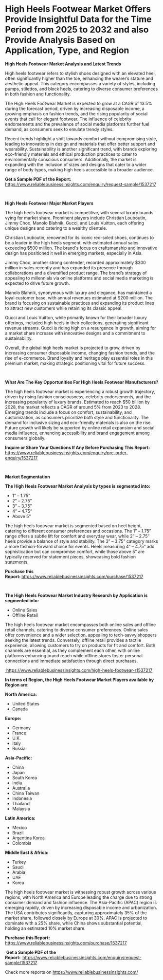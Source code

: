 <p><h1>High Heels Footwear Market Offers Provide Insightful Data for the Time Period from 2025 to 2032 and also Provide Analysis Based on Application, Type, and Region</h1></p><p><strong>High Heels Footwear Market Analysis and Latest Trends</strong></p>
<p><p>High heels footwear refers to stylish shoes designed with an elevated heel, often significantly higher than the toe, enhancing the wearer’s stature and aesthetic appeal. This category encompasses a variety of styles, including pumps, stilettos, and block heels, catering to diverse consumer preferences in both fashion and functionality.</p><p>The High Heels Footwear Market is expected to grow at a CAGR of 13.5% during the forecast period, driven by increasing disposable income, a growing emphasis on fashion trends, and the rising popularity of social events that call for elegant footwear. The influence of celebrity endorsements and the prevalence of social media platforms further fuel demand, as consumers seek to emulate trendy styles.</p><p>Recent trends highlight a shift towards comfort without compromising style, leading to innovations in design and materials that offer better support and wearability. Sustainability is another significant trend, with brands exploring eco-friendly materials and ethical production practices to cater to environmentally conscious consumers. Additionally, the market is expanding with the inclusion of sizes and designs that cater to a wider range of body types, making high heels accessible to a broader audience.</p></p>
<p><strong>Get a Sample PDF of the Report:&nbsp;</strong> <a href="https://www.reliablebusinessinsights.com/enquiry/request-sample/1537217?utm_campaign=2222&utm_medium=2&utm_source=Github&utm_content=ia&utm_term=06022025&utm_id=high-heels-footwear">https://www.reliablebusinessinsights.com/enquiry/request-sample/1537217</a></p>
<p>&nbsp;</p>
<p><strong>High Heels Footwear Major Market Players</strong></p>
<p><p>The high heels footwear market is competitive, with several luxury brands vying for market share. Prominent players include Christian Louboutin, Jimmy Choo, Manolo Blahnik, Gucci, and Louis Vuitton, each offering unique designs and catering to a wealthy clientele. </p><p>Christian Louboutin, renowned for its iconic red-soled shoes, continues to be a leader in the high heels segment, with estimated annual sales exceeding $500 million. The brand's focus on craftsmanship and innovative design has positioned it well in emerging markets, especially in Asia.</p><p>Jimmy Choo, another strong contender, recorded approximately $300 million in sales recently and has expanded its presence through collaborations and a diversified product range. The brand’s strategy of appealing to millennials via online platforms and social media marketing is expected to drive future growth.</p><p>Manolo Blahnik, synonymous with luxury and elegance, has maintained a loyal customer base, with annual revenues estimated at $200 million. The brand is focusing on sustainable practices and expanding its product lines to attract new customers while retaining its classic appeal.</p><p>Gucci and Louis Vuitton, while primarily known for their broader luxury offerings, included high heels in their collections, generating significant revenue streams. Gucci is riding high on a resurgence in growth, aiming for a market share increase with innovative designs and a commitment to sustainability.</p><p>Overall, the global high heels market is projected to grow, driven by increasing consumer disposable income, changing fashion trends, and the rise of e-commerce. Brand loyalty and heritage play essential roles in this premium market, making strategic positioning vital for future success.</p></p>
<p>&nbsp;</p>
<p><strong>What Are The Key Opportunities For High Heels Footwear Manufacturers?</strong></p>
<p><p>The high heels footwear market is experiencing a robust growth trajectory, driven by rising fashion consciousness, celebrity endorsements, and the increasing popularity of luxury brands. Estimated to reach $50 billion by 2028, the market reflects a CAGR of around 5% from 2023 to 2028. Emerging trends include a focus on comfort, sustainability, and customization, as consumers prioritize both style and functionality. The demand for inclusive sizing and eco-friendly materials is also on the rise. Future growth will likely be supported by online retail expansion and social media influence, enhancing accessibility and brand engagement among consumers globally.</p></p>
<p><strong>Inquire or Share Your Questions If Any Before Purchasing This Report:</strong> <a href="https://www.reliablebusinessinsights.com/enquiry/pre-order-enquiry/1537217?utm_campaign=2222&utm_medium=2&utm_source=Github&utm_content=ia&utm_term=06022025&utm_id=high-heels-footwear">https://www.reliablebusinessinsights.com/enquiry/pre-order-enquiry/1537217</a></p>
<p>&nbsp;</p>
<p><strong>Market Segmentation</strong></p>
<p><strong>The High Heels Footwear Market Analysis by types is segmented into:</strong></p>
<p><ul><li>1” – 1.75”</li><li>2” – 2.75”</li><li>3” – 3.75”</li><li>4” – 4.75”</li><li>Above 5”</li></ul></p>
<p><p>The high heels footwear market is segmented based on heel height, catering to different consumer preferences and occasions. The 1” – 1.75” range offers a subtle lift for comfort and everyday wear, while 2” – 2.75” heels provide a balance of style and stability. The 3” – 3.75” category marks a more fashion-forward choice for events. Heels measuring 4” – 4.75” add sophistication but can compromise comfort, while those above 5” are typically reserved for statement pieces, showcasing bold fashion statements.</p></p>
<p><strong>Purchase this Report:&nbsp;</strong><a href="https://www.reliablebusinessinsights.com/purchase/1537217?utm_campaign=2222&utm_medium=2&utm_source=Github&utm_content=ia&utm_term=06022025&utm_id=high-heels-footwear">https://www.reliablebusinessinsights.com/purchase/1537217</a></p>
<p>&nbsp;</p>
<p><strong>The High Heels Footwear Market Industry Research by Application is segmented into:</strong></p>
<p><ul><li>Online Sales</li><li>Offline Retail</li></ul></p>
<p><p>The high heels footwear market encompasses both online sales and offline retail channels, catering to diverse consumer preferences. Online sales offer convenience and a wider selection, appealing to tech-savvy shoppers seeking the latest trends. Conversely, offline retail provides a tactile experience, allowing customers to try on products for fit and comfort. Both channels are essential, as they complement each other, with online platforms enhancing brand reach while offline stores foster personal connections and immediate satisfaction through direct purchases.</p></p>
<p><a href="https://www.reliablebusinessinsights.com/high-heels-footwear-r1537217?utm_campaign=2222&utm_medium=2&utm_source=Github&utm_content=ia&utm_term=06022025&utm_id=high-heels-footwear">&nbsp;https://www.reliablebusinessinsights.com/high-heels-footwear-r1537217</a></p>
<p><strong>In terms of Region, the High Heels Footwear Market Players available by Region are:</strong></p>
<p>
    <p> <strong> North America: </strong>
        <ul>
            <li>United States</li>
            <li>Canada</li>
        </ul>
        </p> 
    <p> <strong> Europe: </strong>
        <ul>
            <li>Germany</li>
            <li>France</li>
            <li>U.K.</li>
            <li>Italy</li>
            <li>Russia</li>
        </ul>
        </p> 
    <p> <strong> Asia-Pacific: </strong>
        <ul>
            <li>China</li>
            <li>Japan</li>
            <li>South Korea</li>
            <li>India</li>
            <li>Australia</li>
            <li>China Taiwan</li>
            <li>Indonesia</li>
            <li>Thailand</li>
            <li>Malaysia</li>
        </ul>
        </p> 
    <p> <strong> Latin America: </strong>
        <ul>
            <li>Mexico</li>
            <li>Brazil</li>
            <li>Argentina Korea</li>
            <li>Colombia</li>
        </ul>
        </p> 
    <p> <strong> Middle East & Africa: </strong>
        <ul>
            <li>Turkey</li>
            <li>Saudi</li>
            <li>Arabia</li>
            <li>UAE</li>
            <li>Korea</li>
        </ul>
    </p>
    </p>
<p><p>The high heels footwear market is witnessing robust growth across various regions, with North America and Europe leading the charge due to strong consumer demand and fashion influence. The Asia-Pacific (APAC) region is emerging rapidly, driven by increasing disposable income and urbanization. The USA contributes significantly, capturing approximately 35% of the market share, followed closely by Europe at 30%. APAC is projected to dominate with a 25% share, while China shows substantial potential, holding an estimated 10% market share.</p></p>
<p><strong>Purchase this Report: </strong><a href="https://www.reliablebusinessinsights.com/purchase/1537217?utm_campaign=2222&utm_medium=2&utm_source=Github&utm_content=ia&utm_term=06022025&utm_id=high-heels-footwear">https://www.reliablebusinessinsights.com/purchase/1537217</a></p>
<p>&nbsp;<strong>Get a Sample PDF of the Report:&nbsp;&nbsp;</strong><a href="https://www.reliablebusinessinsights.com/enquiry/request-sample/1537217?utm_campaign=2222&utm_medium=2&utm_source=Github&utm_content=ia&utm_term=06022025&utm_id=high-heels-footwear">https://www.reliablebusinessinsights.com/enquiry/request-sample/1537217</a></p>
<p><strong></strong></p>
<p>Check more reports on <a href="https://www.reliablebusinessinsights.com/?utm_campaign=2222&utm_medium=2&utm_source=Github&utm_content=ia&utm_term=06022025&utm_id=high-heels-footwear">https://www.reliablebusinessinsights.com/</a></p>